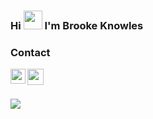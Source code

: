 ### Hi <img src="https://github.com/TheDudeThatCode/TheDudeThatCode/blob/master/Assets/Hi.gif" width="30px" height="30px"> I'm Brooke Knowles

### Contact
<a href="https://www.linkedin.com/in/brooke-knowles/">
  <img align="left" width="24px" src="https://cdn2.iconfinder.com/data/icons/social-media-applications/64/social_media_applications_14-linkedin-512.png"/>
</a>
<a href="mailto:brookeknowles7@gmail.com">
  <img align="left" width="26px" src="https://cdn4.iconfinder.com/data/icons/social-media-logos-6/512/112-gmail_email_mail-512.png" />
</a>

<br /><br />

<img src="https://github-readme-stats.vercel.app/api/top-langs?username=brookeknowles&theme=ocean_dark&layout=compact"/>
